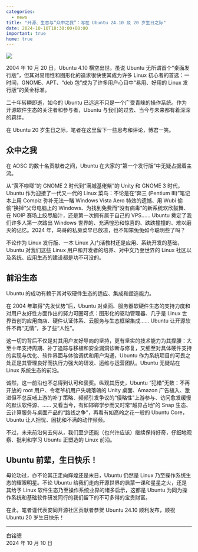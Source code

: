 ```yaml
---
categories:
  - news
title: "开源、生态与“众中之我”：写在 Ubuntu 24.10 及 20 岁生日之际"
date: 2024-10-10T18:30:00+08:00
important: true
home: true
---
```

![](/assets/news/ubuntu-at-20.png)

2004 年 10 月 20 日，Ubuntu 4.10 横空出世。虽说 Ubuntu 无所谓首个“桌面发行版”，但其对易用性和图形化的追求很快使其成为许多 Linux 初心者的首选：一时间，GNOME、APT、“deb 包”成为了许多用户心目中“易用、好用的 Linux 发行版”的黄金标准。

二十年转瞬即逝，如今的 Ubuntu 已远远不只是一个广受青睐的操作系统。作为开源软件生态的关注者和参与者，Ubuntu 与我们的过去、当今与未来都有着深深的羁绊。

在 Ubuntu 20 岁生日之际，笔者在这里留下一些思考和评论，博君一笑。

## 众中之我

在 AOSC 的数十名贡献者之间，Ubuntu 在大家的“第一个发行版”中无疑占据着主流。

从“黄不啦唧”的 GNOME 2 时代到“满城基佬紫”的 Unity 和 GNOME 3 时代，Ubuntu 作为迎接了一代又一代的 Linux 菜鸟：不论是在“奔三 (Pentium III)”笔记本上用 Compiz 弥补无法一睹 Windows Vista Aero 特效的遗憾、用 Wubi 偷偷“换掉”父母电脑上的 Windows、为找到免费而“没有病毒”的新系统欢欣鼓舞、在 NOIP 赛场上绞尽脑汁，还是第一次拥有属于自己的 VPS…… Ubuntu 奠定了我们许多人第一次踏出 Windows 世界的、充满惶恐和惊喜的、跌跌撞撞的、难以磨灭的记忆。2024 年，鸟哥的私房菜早已放凉，也不知笨兔兔如今聪明些了吗？

不论作为 Linux 发行版、一本 Linux 入门活教材还是应用、系统开发的基础，Ubuntu 对我们这些 Linux 用户和开发者的培养、对中文乃至世界的 Linux 社区以及系统、应用生态的建设都是功不可没的。

## 前沿生态

Ubuntu 的成功有赖于其对软硬件生态的适应、集成和塑造能力。

在 2004 年取得“先发优势”后，Ubuntu 对桌面、服务器软硬件生态的支持力度和对用户友好性方面作出的努力可圈可点：图形化的驱动管理器、几乎是 Linux 世界首创的应用商店、硬件认证体系、云服务与生态框架集成…… Ubuntu 让开源软件不再“无情”，多了些“人性”。

这一切的背后不仅是对其用户友好导向的坚持，更有坚实的技术能力为其撑腰：大至十年支持周期、补丁追踪与移植和安全漏洞诊断与修复，又细至对具体硬件支持的实现与优化、软件界面与体验调优和用户沟通，Ubuntu 作为系统项目的可畏之处正是其管理良好而执行力强大的研发、运维与运营团队。Ubuntu 无疑站在 Linux 系统生态的前沿。

诚然，这一前沿也不总得到认可和褒奖。纵观其历史，Ubuntu “犯错”无数：不再开放的 root 用户、令老爷机用户失魂落魄的 Unity 桌面、Amazon 广告植入、激进但不总反哺上游的补丁策略、频频引发争议的“侵略性”上游参与、访问愈发缓慢的默认软件源、…… 又看当今，有如邯郸学步而又时常“越界占地”的 Snap 生态、云计算服务与桌面产品的“路线之争”，再看有如高岭之花一般的 Ubuntu Core，Ubuntu 让人担忧、困扰和不满的动作频频。

不过，未来前沿何去何从，我们至少还能（也兴许应该）继续保持好奇，仔细地观察、批判和学习 Ubuntu 正塑造的 Linux 前沿。

## Ubuntu 前辈，生日快乐！

毋论功过，亦不论其正走向辉煌还是末日，Ubuntu 仍然是 Linux 乃至操作系统生态的耀眼明星。不论 Ubuntu 给我们走向开源世界的启蒙一课和星星之火，还是其给予 Linux 软件生态乃至操作系统业界的诸多启示，这都是 Ubuntu 为同为操作系统和基础软件研发同行的我们留下的不可多得的宝贵财富。

在此，笔者谨代表安同开源社区贡献者恭贺 Ubuntu 24.10 顺利发布，顺祝 Ubuntu 20 岁生日快乐！

---

白铭骢   
2024 年 10 月 10 日
